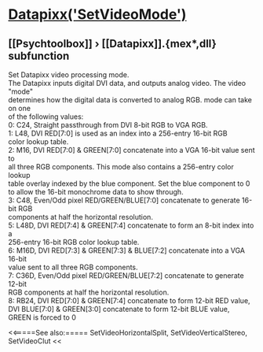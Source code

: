 # [Datapixx('SetVideoMode')](Datapixx-SetVideoMode) 
## [[Psychtoolbox]] &#8250; [[Datapixx]].{mex*,dll} subfunction


Set Datapixx video processing mode.  
The Datapixx inputs digital DVI data, and outputs analog video. The video "mode"  
determines how the digital data is converted to analog RGB. mode can take on one  
of the following values:  
   0: C24, Straight passthrough from DVI 8-bit RGB to VGA RGB.  
   1: L48, DVI RED[7:0] is used as an index into a 256-entry 16-bit RGB  
      color lookup table.  
   2: M16, DVI RED[7:0] & GREEN[7:0] concatenate into a VGA 16-bit value sent to  
      all three RGB components. This mode also contains a 256-entry color lookup  
      table overlay indexed by the blue component. Set the blue component to 0  
      to allow the 16-bit monochrome data to show through.  
   3: C48, Even/Odd pixel RED/GREEN/BLUE[7:0] concatenate to generate 16-bit RGB  
      components at half the horizontal resolution.  
   5: L48D, DVI RED[7:4] & GREEN[7:4] concatenate to form an 8-bit index into a  
      256-entry 16-bit RGB color lookup table.  
   6: M16D, DVI RED[7:3] & GREEN[7:3] & BLUE[7:2] concatenate into a VGA 16-bit  
      value sent to all three RGB components.  
   7: C36D, Even/Odd pixel RED/GREEN/BLUE[7:2] concatenate to generate 12-bit  
      RGB components at half the horizontal resolution.  
   8: RB24, DVI RED[7:0] & GREEN[7:4] concatenate to form 12-bit RED value,  
      DVI BLUE[7:0] & GREEN[3:0] concatenate to form 12-bit BLUE value,  
      GREEN is forced to 0  
  


<<=====See also:=====
SetVideoHorizontalSplit, SetVideoVerticalStereo, SetVideoClut
<<